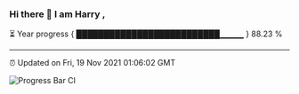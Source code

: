 ### Hi there 👋 I am Harry , 

⏳ Year progress { ██████████████████████████▁▁▁▁ } 88.23 %

---

⏰ Updated on Fri, 19 Nov 2021 01:06:02 GMT

![Progress Bar CI](https://github.com/duykhang68/duykhang68/workflows/Progress%20Bar%20CI/badge.svg)
